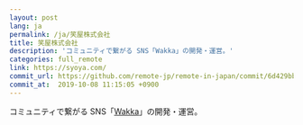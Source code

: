 ```yaml
---
layout: post
lang: ja
permalink: /ja/笑屋株式会社
title: 笑屋株式会社
description: 'コミュニティで繋がる SNS「Wakka」の開発・運営。'
categories: full_remote
link: https://syoya.com/
commit_url: https://github.com/remote-jp/remote-in-japan/commit/6d429bba279cbf14d5345ad9a1d7a1016e3a4636
commit_at:  2019-10-08 11:15:05 +0900
---
```


<p>コミュニティで繋がる SNS「<a href="https://wakka.io">Wakka</a>」の開発・運営。</p>
